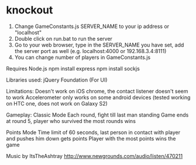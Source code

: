 knockout
========
1) Change GameConstants.js SERVER_NAME to your ip address or "localhost"
2) Double click on run.bat to run the server
3) Go to your web browser, type in the SERVER_NAME you have set, add the server port as well (e.g. localhost:4000 or 192.168.3.4:8111)
4) You can change number of players in GameConstants.js

Requires Node.js
npm install express
npm install sockjs

Libraries used:
jQuery
Foundation (For UI)

Limitations:
Doesn't work on iOS chrome, the contact listener doesn't seem to work
Accelerometer only works on some android devices (tested working on HTC one, does not work on Galaxy S2)

Gameplay:
Classic Mode
Each round, fight till last man standing
Game ends at round 5, player who survived the most rounds wins

Points Mode
Time limit of 60 seconds, last person in contact with player and pushes him down gets points
Player with the most points wins the game

Music by ItsTheAshtray
http://www.newgrounds.com/audio/listen/470211
